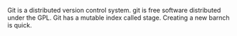 Git is a distributed version control system.
git is free software distributed under the GPL.
Git has a mutable index called stage.
Creating a new barnch is quick.
